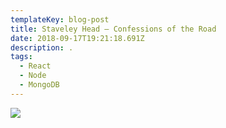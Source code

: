 ```yaml
---
templateKey: blog-post
title: Staveley Head – Confessions of the Road
date: 2018-09-17T19:21:18.691Z
description: .
tags:
  - React
  - Node
  - MongoDB
---
```

![](/img/staveley-confessions-768x425.png)
